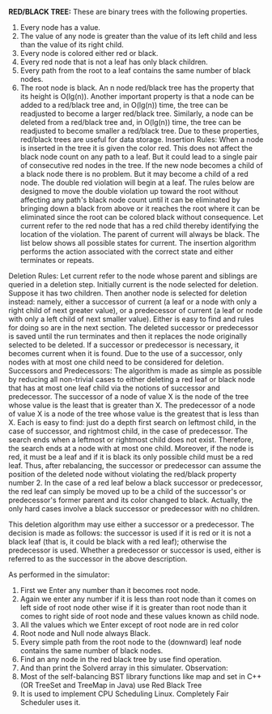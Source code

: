 <b>RED/BLACK TREE:</b>
These are binary trees with the following properties.
1. Every node has a value.
1. The value of any node is greater than the value of its left child and less than the value of its right child.
2. Every node is colored either red or black.
3. Every red node that is not a leaf has only black children.
4. Every path from the root to a leaf contains the same number of black nodes.
5. The root node is black.
An n node red/black tree has the property that its height is O(lg(n)). Another important property is that a node can be added to a red/black tree and, in O(lg(n)) time, the tree can be readjusted to become a larger red/black tree. Similarly, a node can be deleted from a red/black tree and, in O(lg(n)) time, the tree can be readjusted to become smaller a red/black tree. Due to these properties, red/black trees are useful for data storage.
Insertion Rules:
When a node is inserted in the tree it is given the color red. This does not affect the black node count on any path to a leaf. But it could lead to a single pair of consecutive red nodes in the tree. If the new node becomes a child of a black node there is no problem. But it may become a child of a red node. The double red violation will begin at a leaf. The rules below are designed to move the double violation up toward the root without affecting any path's black node count until it can be eliminated by bringing down a black from above or it reaches the root where it can be eliminated since the root can be colored black without consequence.
Let current refer to the red node that has a red child thereby identifying the location of the violation. The parent of current will always be black. The list below shows all possible states for current. The insertion algorithm performs the action associated with the correct state and either terminates or repeats.

Deletion Rules:
Let current refer to the node whose parent and siblings are queried in a deletion step. Initially current is the node selected for deletion. Suppose it has two children. Then another node is selected for deletion instead: namely, either a successor of current (a leaf or a node with only a right child of next greater value), or a predecessor of current (a leaf or node with only a left child of next smaller value). Either is easy to find and rules for doing so are in the next section. The deleted successor or predecessor is saved until the run terminates and then it replaces the node originally selected to be deleted. If a successor or predecessor is necessary, it becomes current when it is found. Due to the use of a successor, only nodes with at most one child need to be considered for deletion.
Successors and Predecessors:
The algorithm is made as simple as possible by reducing all non-trivial cases to either deleting a red leaf or black node that has at most one leaf child via the notions of successor and predecessor. The successor of a node of value X is the node of the tree whose value is the least that is greater than X. The predecessor of a node of value X is a node of the tree whose value is the greatest that is less than X. Each is easy to find: just do a depth first search on leftmost child, in the case of successor, and rightmost child, in the case of predecessor. The search ends when a leftmost or rightmost child does not exist. Therefore, the search ends at a node with at most one child. Moreover, if the node is red, it must be a leaf and if it is black its only possible child must be a red leaf. Thus, after rebalancing, the successor or predecessor can assume the position of the deleted node without violating the red/black property number 2. In the case of a red leaf below a black successor or predecessor, the red leaf can simply be moved up to be a child of the successor's or predecessor's former parent and its color changed to black. Actually, the only hard cases involve a black successor or predecessor with no children.

This deletion algorithm may use either a successor or a predecessor. The decision is made as follows: the successor is used if it is red or it is not a black leaf (that is, it could be black with a red leaf); otherwise the predecessor is used. Whether a predecessor or successor is used, either is referred to as the successor in the above description.

As performed in the simulator:
1. First we Enter any number than it becomes root node.
2. Again we enter any number if it is less than root node than it comes on left side of root node other wise if it is greater than root node than it comes to right side of root node and these values known as child node.
3. All the values which we Enter except of root node are in red color
4. Root node and Null node always Black.
5. Every simple path from the root node to the (downward) leaf node contains the same number of black nodes.
6. Find an any node in the red black tree by use find operation.
7. And than print the Solverd array in this simulater.
Observation:
1. Most of the self-balancing BST library functions like map and set in C++ (OR TreeSet and TreeMap in Java) use Red Black Tree
2. It is used to implement CPU Scheduling Linux. Completely Fair Scheduler uses it.
